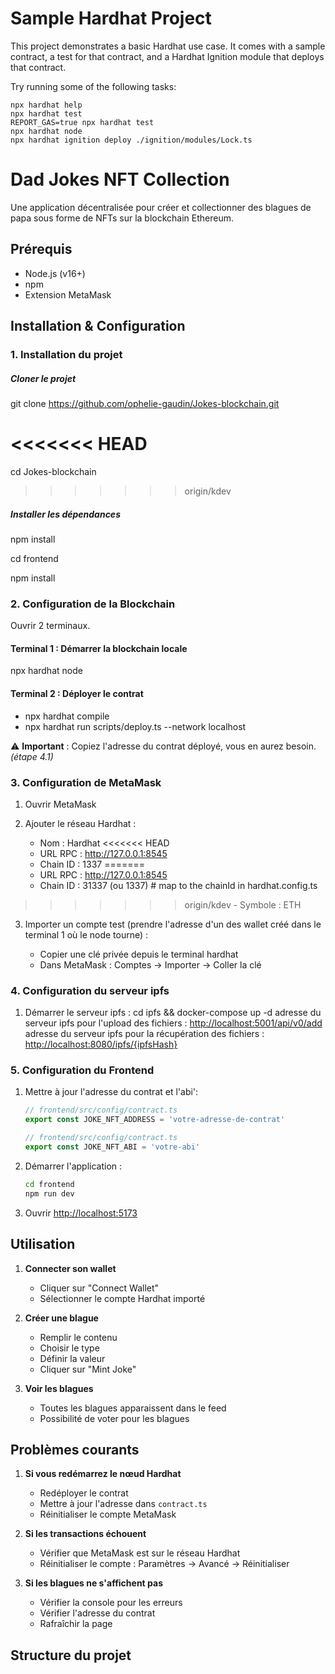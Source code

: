 # Sample Hardhat Project

This project demonstrates a basic Hardhat use case. It comes with a sample contract, a test for that contract, and a Hardhat Ignition module that deploys that contract.

Try running some of the following tasks:

```shell
npx hardhat help
npx hardhat test
REPORT_GAS=true npx hardhat test
npx hardhat node
npx hardhat ignition deploy ./ignition/modules/Lock.ts
```

# Dad Jokes NFT Collection

Une application décentralisée pour créer et collectionner des blagues de papa sous forme de NFTs sur la blockchain Ethereum.

## Prérequis

- Node.js (v16+)
- npm
- Extension MetaMask

## Installation & Configuration

### 1. Installation du projet

##### Cloner le projet

git clone <https://github.com/ophelie-gaudin/Jokes-blockchain.git>

<<<<<<< HEAD
=======
cd Jokes-blockchain

>>>>>>> origin/kdev
##### Installer les dépendances

npm install

cd frontend

npm install

### 2. Configuration de la Blockchain

Ouvrir 2 terminaux.

#### Terminal 1 : Démarrer la blockchain locale

npx hardhat node

#### Terminal 2 : Déployer le contrat

- npx hardhat compile
- npx hardhat run scripts/deploy.ts --network localhost

⚠️ **Important** : Copiez l'adresse du contrat déployé, vous en aurez besoin. _(étape 4.1)_

### 3. Configuration de MetaMask

1. Ouvrir MetaMask
2. Ajouter le réseau Hardhat :

    - Nom : Hardhat
<<<<<<< HEAD
    - URL RPC : http://127.0.0.1:8545
    - Chain ID : 1337
=======
    - URL RPC : <http://127.0.0.1:8545>
    - Chain ID : 31337 (ou 1337) # map to the chainId in hardhat.config.ts
>>>>>>> origin/kdev
    - Symbole : ETH

3. Importer un compte test (prendre l'adresse d'un des wallet créé dans le terminal 1 où le node tourne) :

    - Copier une clé privée depuis le terminal hardhat
    - Dans MetaMask : Comptes -> Importer -> Coller la clé

### 4. Configuration du serveur ipfs

1. Démarrer le serveur ipfs : cd ipfs && docker-compose up -d
   adresse du serveur ipfs pour l'upload des fichiers : <http://localhost:5001/api/v0/add>
   adresse du serveur ipfs pour la récupération des fichiers : <http://localhost:8080/ipfs/{ipfsHash}>

### 5. Configuration du Frontend

1. Mettre à jour l'adresse du contrat et l'abi':

    ```typescript
    // frontend/src/config/contract.ts
    export const JOKE_NFT_ADDRESS = 'votre-adresse-de-contrat'
    ```

    ```typescript
    // frontend/src/config/contract.ts
    export const JOKE_NFT_ABI = 'votre-abi'
    ```

2. Démarrer l'application :

    ```bash
    cd frontend
    npm run dev
    ```

3. Ouvrir <http://localhost:5173>

## Utilisation

1. **Connecter son wallet**

    - Cliquer sur "Connect Wallet"
    - Sélectionner le compte Hardhat importé

2. **Créer une blague**

    - Remplir le contenu
    - Choisir le type
    - Définir la valeur
    - Cliquer sur "Mint Joke"

3. **Voir les blagues**

    - Toutes les blagues apparaissent dans le feed
    - Possibilité de voter pour les blagues

## Problèmes courants

1. **Si vous redémarrez le nœud Hardhat**

    - Redéployer le contrat
    - Mettre à jour l'adresse dans `contract.ts`
    - Réinitialiser le compte MetaMask

2. **Si les transactions échouent**

    - Vérifier que MetaMask est sur le réseau Hardhat
    - Réinitialiser le compte : Paramètres -> Avancé -> Réinitialiser

3. **Si les blagues ne s'affichent pas**

    - Vérifier la console pour les erreurs
    - Vérifier l'adresse du contrat
    - Rafraîchir la page

## Structure du projet
